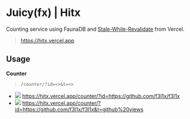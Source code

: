 # Juicy(fx) | Hitx

Counting service using FaunaDB and [Stale-While-Revalidate](https://vercel.com/docs/v2/edge-network/caching) from Vercel.
> https://hitx.vercel.app

## Usage

**Counter**

> `/counter/?id=<>&t=<>`

- ![](https://hitx.vercel.app/counter/?id=https://github.com/f3l1x/f3l1x) https://hitx.vercel.app/counter/?id=https://github.com/f3l1x/f3l1x
- ![](https://hitx.vercel.app/counter/?id=https://github.com/f3l1x/f3l1x&t=github%20views) https://hitx.vercel.app/counter/?id=https://github.com/f3l1x/f3l1x&t=github%20views
